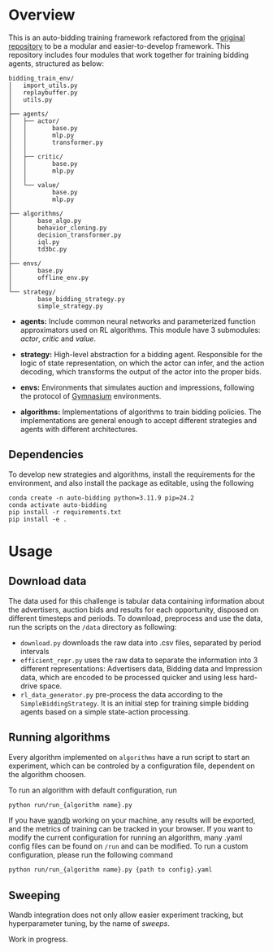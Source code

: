 # Overview
This is an auto-bidding training framework refactored from the [original repository](https://github.com/alimama-tech/NeurIPS_Auto_Bidding_General_Track_Baseline) to be a modular and easier-to-develop framework. This repository includes four modules that work together for training bidding agents, structured as below:
```
bidding_train_env/  
│   import_utils.py
│   replaybuffer.py
│   utils.py
│
├── agents/
│   ├── actor/
│   │       base.py
│   │       mlp.py
│   │       transformer.py
│   │
│   ├── critic/
│   │       base.py
│   │       mlp.py
│   │
│   └── value/
│           base.py
│           mlp.py
│
├── algorithms/
│       base_algo.py
│       behavior_cloning.py
│       decision_transformer.py
│       iql.py
│       td3bc.py
│
├── envs/
│       base.py
│       offline_env.py
│
└── strategy/
        base_bidding_strategy.py
        simple_strategy.py
```

- **agents:** Include common neural networks and parameterized function approximators used on RL algorithms. This module have 3 submodules: _actor_, _critic_ and _value_.

- **strategy:** High-level abstraction for a bidding agent. Responsible for the logic of state representation, on which the actor can infer, and the action decoding, which transforms the output of the actor into the proper bids.

- **envs:** Environments that simulates auction and impressions, following the protocol of [Gymnasium](https://gymnasium.farama.org/) environments.

- **algorithms:** Implementations of algorithms to train bidding policies. The implementations are general enough to accept different strategies and agents with different architectures.


## Dependencies
To develop new strategies and algorithms, install the requirements for the environment, and also install the package as editable, using the following
```
conda create -n auto-bidding python=3.11.9 pip=24.2
conda activate auto-bidding
pip install -r requirements.txt
pip install -e .
```

# Usage
## Download data
The data used for this challenge is tabular data containing information about the advertisers, auction bids and results for each opportunity, disposed on different timesteps and periods. To download, preprocess and use the data, run the scripts on the `/data` directory as following:

- `download.py` downloads the raw data into .csv files, separated by period intervals
- `efficient_repr.py` uses the raw data to separate the information into 3 different representations: Advertisers data, Bidding data and Impression data, which are encoded to be processed quicker and using less hard-drive space.
- `rl_data_generator.py` pre-process the data according to the `SimpleBiddingStrategy`. It is an initial step for training simple bidding agents based on a simple state-action processing.

## Running algorithms
Every algorithm implemented on `algorithms` have a run script to start an experiment, which can be controled by a configuration file, dependent on the algorithm choosen.

To run an algorithm with default configuration, run
```bash
python run/run_{algorithm name}.py
```

If you have [wandb](https://wandb.ai/home) working on your machine, any results will be exported, and the metrics of training can be tracked in your browser. If you want to modify the current configuration for running an algorithm, many .yaml config files can be found on `/run` and can be modified. To run a custom configuration, please run the following command

```bash
python run/run_{algorithm name}.py {path to config}.yaml
```

## Sweeping
Wandb integration does not only allow easier experiment tracking, but hyperparameter tuning, by the name of *sweeps*.

Work in progress.
